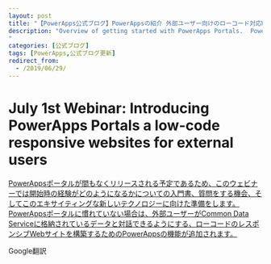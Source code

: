 ```yaml
---
layout: post
title: "【PowerApps公式ブログ】PowerAppsの紹介 外部ユーザー向けのローコード対応Webサイト"
description: "Overview of getting started with PowerApps Portals.  PowerApps Portals adds the ability to PowerApps to build low-code, responsive websites which allow external users to interact with the data stored in the Common Data Service.
"
categories: [公式ブログ]
tags: [PowerApps,公式ブログ更新]
redirect_from:
  - /2019/06/29/
---
```


# July 1st Webinar: Introducing PowerApps Portals a low-code responsive websites for external users

[PowerAppsポータルが間もなくリリースされる予定であるため、このウェビナーでは開始時の経験がどのようになるかについての入門書、質問をする機会、そしてこのエキサイティングな新しいテクノロジーに向けた準備をします。
PowerAppsポータルに慣れていない場合は、外部ユーザーがCommon Data Serviceに格納されているデータと対話できるようにする、ローコードのレスポンシブWebサイトを構築するためのPowerAppsの機能が追加されます。
](https://powerapps.microsoft.com/ja-jp/blog/july-1st-webinar-introducing-powerapps-portals-low-code-responsive-websites-for-external-users/)

Google翻訳